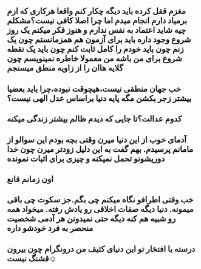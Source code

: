 مغزم قفل کرده باید دیگه چکار کنم واقعا هرکاری که ازم برمیاد دارم انجام میدم
اما چرا اصلا کافی نیست؟مشکلم چیه
شاید اعتماد به نفس ندارم و هنوز فکر میکنم یک روز شروع وجود داره
باید برای آزمون هم همزمانستم چون یک زنم چون باید خودم را کامل ثابت کنم چون باید یک نقطه شروع برای من باشه
من معمولا خاطره نمینویسم چون گلایه هاان را از زاویه منطق میسنجم
---
خب جهان منطقی نیست،هیچوقت نبوده،چرا باید بعضیا بیشتر زجر بکشن مگه پایه دنیا براساس عدل الهی نیست؟
---
کدوم عدالت؟تا جایی که دیدم ظالم بیشتر زندگی میکنه
---
آدمای خوب از این دنیا میرن وقتی بچه بودم این سوالو از مامانم پرسیدم.
بهم گفت به این دلیل زودتر میرن چون خدا دوریشونو تحمل نمیکنه و چیزی برای اثبات نمونده
---

اون زمانم قانع
---
خب وقتی اطرافو نگاه میکنم چی بگم.جز سکوت چی باقی میمونه.
دنیا دیگه صفات اخلاقی رو یادش رفته.
میخواد همه رو شبیه هم کنه دیگه حتی نمیدونن هر آدمی شخصیت منحصر به فرد خودشو داره
---
درسته با افتخار تو این دنیای کثیف من درونگرام چون بیرون قشنگ نیست☺️
---
